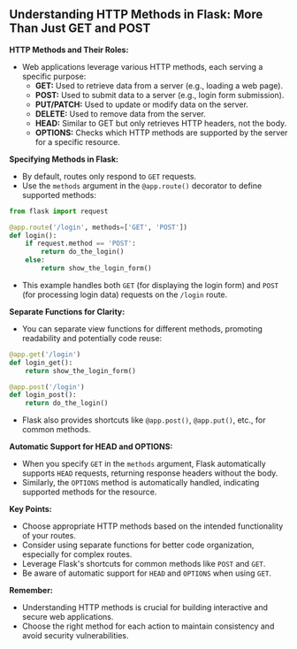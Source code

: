 ## Understanding HTTP Methods in Flask: More Than Just GET and POST

**HTTP Methods and Their Roles:**

- Web applications leverage various HTTP methods, each serving a specific purpose:
    - **GET:** Used to retrieve data from a server (e.g., loading a web page).
    - **POST:** Used to submit data to a server (e.g., login form submission).
    - **PUT/PATCH:** Used to update or modify data on the server.
    - **DELETE:** Used to remove data from the server.
    - **HEAD:** Similar to GET but only retrieves HTTP headers, not the body.
    - **OPTIONS:** Checks which HTTP methods are supported by the server for a specific resource.

**Specifying Methods in Flask:**

- By default, routes only respond to `GET` requests.
- Use the `methods` argument in the `@app.route()` decorator to define supported methods:

```python
from flask import request

@app.route('/login', methods=['GET', 'POST'])
def login():
    if request.method == 'POST':
        return do_the_login()
    else:
        return show_the_login_form()
```

- This example handles both `GET` (for displaying the login form) and `POST` (for processing login data) requests on the `/login` route.

**Separate Functions for Clarity:**

- You can separate view functions for different methods, promoting readability and potentially code reuse:

```python
@app.get('/login')
def login_get():
    return show_the_login_form()

@app.post('/login')
def login_post():
    return do_the_login()
```

- Flask also provides shortcuts like `@app.post()`, `@app.put()`, etc., for common methods.

**Automatic Support for HEAD and OPTIONS:**

- When you specify `GET` in the `methods` argument, Flask automatically supports `HEAD` requests, returning response headers without the body.
- Similarly, the `OPTIONS` method is automatically handled, indicating supported methods for the resource.

**Key Points:**

- Choose appropriate HTTP methods based on the intended functionality of your routes.
- Consider using separate functions for better code organization, especially for complex routes.
- Leverage Flask's shortcuts for common methods like `POST` and `GET`.
- Be aware of automatic support for `HEAD` and `OPTIONS` when using `GET`.

**Remember:**

- Understanding HTTP methods is crucial for building interactive and secure web applications.
- Choose the right method for each action to maintain consistency and avoid security vulnerabilities.

